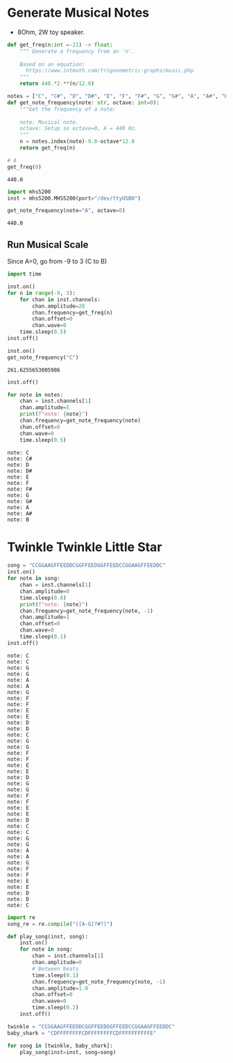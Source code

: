 # Generate Musical Notes

- 8Ohm, 2W toy speaker.


```python
def get_freq(n:int =-21) -> float:
    """ Generate a frequency from an 'n'.
    
    Based on an equation: 
      https://www.intmath.com/trigonometric-graphs/music.php
    """
    return 440.*2.**(n/12.0)

notes = ["C", "C#", "D", "D#", "E", "F", "F#", "G", "G#", "A", "A#", "B"]
def get_note_frequency(note: str, octave: int=0):
    """Get the frequency of a note:
    
    note: Musical note.
    octave: Setup so octave=0, A = 440 Hz.   
    """
    n = notes.index(note)-9.0-octave*12.0
    return get_freq(n)
```


```python
# A
get_freq(0)
```




    440.0




```python
import mhs5200
inst = mhs5200.MHS5200(port="/dev/ttyUSB0")
```


```python
get_note_frequency(note="A", octave=0)
```




    440.0



## Run Musical Scale

Since A=0, go from -9 to 3 (C to B)


```python
import time
```


```python
inst.on()
for n in range(-9, 3):
    for chan in inst.channels:
        chan.amplitude=20
        chan.frequency=get_freq(n)
        chan.offset=0
        chan.wave=0
    time.sleep(0.5)
inst.off()
```


```python
inst.on()
get_note_frequency("C")
```




    261.6255653005986




```python
inst.off()
```


```python
for note in notes:
    chan = inst.channels[1]
    chan.amplitude=5
    print(f"note: {note}")
    chan.frequency=get_note_frequency(note)
    chan.offset=0
    chan.wave=0
    time.sleep(0.5)
```

    note: C
    note: C#
    note: D
    note: D#
    note: E
    note: F
    note: F#
    note: G
    note: G#
    note: A
    note: A#
    note: B


# Twinkle Twinkle Little Star


```python
song = "CCGGAAGFFEEDDCGGFFEEDGGFFEEDCCGGAAGFFEEDDC"
inst.on()
for note in song:
    chan = inst.channels[1]
    chan.amplitude=0
    time.sleep(0.0)
    print(f"note: {note}")
    chan.frequency=get_note_frequency(note, -1)
    chan.amplitude=1
    chan.offset=0
    chan.wave=0
    time.sleep(0.1)
inst.off()
```

    note: C
    note: C
    note: G
    note: G
    note: A
    note: A
    note: G
    note: F
    note: F
    note: E
    note: E
    note: D
    note: D
    note: C
    note: G
    note: G
    note: F
    note: F
    note: E
    note: E
    note: D
    note: G
    note: G
    note: F
    note: F
    note: E
    note: E
    note: D
    note: C
    note: C
    note: G
    note: G
    note: A
    note: A
    note: G
    note: F
    note: F
    note: E
    note: E
    note: D
    note: D
    note: C



```python
import re 
song_re = re.compile("([A-G]?#?)")
```


```python
def play_song(inst, song):
    inst.on()
    for note in song:
        chan = inst.channels[1]
        chan.amplitude=0
        # Between beats
        time.sleep(0.1)
        chan.frequency=get_note_frequency(note, -1)
        chan.amplitude=1.0
        chan.offset=0
        chan.wave=0
        time.sleep(0.2)
    inst.off()
```


```python
twinkle = "CCGGAAGFFEEDDCGGFFEEDGGFFEEDCCGGAAGFFEEDDC"
baby_shark = "CDFFFFFFFFCDFFFFFFFFCDFFFFFFFFFFE"
```


```python
for song in [twinkle, baby_shark]:
    play_song(inst=inst, song=song)
```
